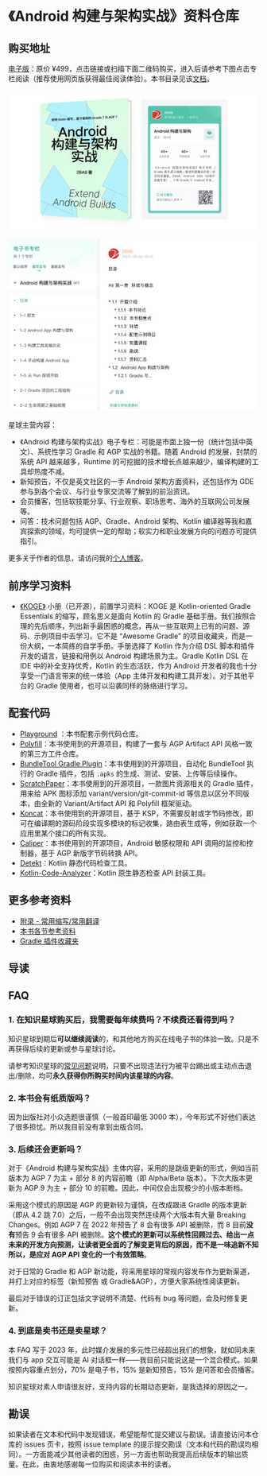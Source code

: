 # 《Android 构建与架构实战》资料仓库

## 购买地址

[电子版](https://t.zsxq.com/0eF9jWLpY)：原价 ¥499，点击链接或扫描下面二维码购买，进入后请参考下图点击专栏阅读（推荐使用网页版获得最佳阅读体验）。本书目录见该[文档](./TOC.md)。

![封面与星球二维码](cover-and-planet-qrcode.png)

![专栏阅读体验](read-in-web-page.png)


星球主营内容：

- 《Android 构建与架构实战》电子专栏：可能是市面上独一份（统计包括中英文）、系统性学习 Gradle 和 AGP 实战的书籍。随着 Android 的发展，封禁的系统 API 越来越多，Runtime 的可挖掘的技术增长点越来越少，编译构建的工具却热度不减。
- 新知预告，不仅是英文社区的一手 Android 架构方面资料，还包括作为 GDE 参与到各个会议、与行业专家交流等了解到的前沿资讯。
- 会员播客，包括软技能分享、行业观察、职场思考、海外的互联网公司发展等。
- 问答：技术问题包括 AGP、Gradle、Android 架构、Kotlin 编译器等我和嘉宾探索的领域，均可提供一定的帮助；软实力和职业发展方向的问题亦可提供指引。

更多关于作者的信息，请访问我的[个人博客](https://2bab.me/zh/)。


## 前序学习资料

- [《KOGE》](https://koge.2bab.me/#/zh-cn/) 小册（已开源），前置学习资料：KOGE 是 Kotlin-oriented Gradle Essentials 的缩写，顾名思义是面向 Kotlin 的 Gradle 基础手册。我们按照合理的先后顺序，列出新手最困惑的概念，再从一些互联网上已有的问题、源码、示例项目中去学习。它不是 “Awesome Gradle” 的项目收藏夹，而是一份大纲，一本简练的自学手册。手册选择了 Kotlin 作为介绍 DSL 脚本和插件开发的语言，链接和用例以 Android 构建场景为主。Gradle Kotlin DSL 在 IDE 中的补全支持优秀，Kotlin 的生态活跃，作为 Android 开发者的我也十分享受一门语言带来的统一体验（App 主体开发和构建工具开发）。对于其他平台的 Gradle 使用者，也可以沿袭同样的脉络进行学习。


## 配套代码

- [Playground](https://github.com/2BAB/Extending-Android-Builds-Playground) ：本书配套示例代码仓库。
- [Polyfill](https://github.com/2BAB/Polyfill)：本书使用到的开源项目，构建了一套与 AGP Artifact API 风格一致的第三方工件仓库。
- [BundleTool Gradle Plugin](https://github.com/2BAB/bundle-tool-gradle-plugin)：本书使用到的开源项目，自动化 BundleTool 执行的 Gradle 插件，包括 `.apks` 的生成、测试、安装、上传等后续操作。
- [ScratchPaper](https://github.com/2BAB/ScratchPaper)：本书使用到的开源项目，一款图片资源相关的 Gradle 插件，用来给 APK 图标添加 variant/version/git-commit-id 等信息以区分不同版本，由全新的 Variant/Artifact API 和 Polyfill 框架驱动。
- [Koncat](https://github.com/2BAB/Koncat)：本书使用到的开源项目，基于 KSP，不需要反射或字节码修改，即可在编译期的源码阶段实现多模块的标记收集，路由表生成等，例如获取一个应用里某个接口的所有实现。
- [Caliper](https://github.com/2BAB/Caliper)：本书使用到的开源项目，Android 敏感权限和 API 调用的监控和控制器，基于 AGP 新版字节码转换 API。
- [Detekt](https://github.com/detekt/detekt)：Kotlin 静态代码检查工具。
- [Kotlin-Code-Analyzer](https://github.com/bennyhuo/kotlin-code-analyzer)：Kotlin 原生静态检查 API 封装工具。


## 更多参考资料

- [附录 - 常用缩写/常用翻译](./Common-Abbreviation-Translation.md)
- [本书各节参考资料](https://github.com/2BAB/Extending-Android-Builds-Playground/reference_per_section.md)
- [Gradle 插件收藏夹](https://github.com/stars/2BAB/lists/gradle-plugins)


## 导读


## FAQ


### 1. 在知识星球购买后，我需要每年续费吗？不续费还看得到吗？

知识星球到期后**可以继续阅读**的，和其他地方购买在线电子书的体验一致。只是不再获得后续的更新或参与星球讨论。

请参考知识星球的[常见问题](https://help.zsxq.com/howto/faq/user#xing-qiu-dao-qi-hou-hai-neng-bu-neng-cha-kan-zhi-qian-de-nei-rong)说明，只要不出现违法行为被平台踢出或主动点击退出/删除，均可**永久获得你所购买时间内该星球的内容**。


### 2. 本书会有纸质版吗？

因为出版社对小众选题很谨慎（一般首印最低 3000 本），今年形式不好他们表达了很多担忧。所以我目前没有拿到出版合同。


### 3. 后续还会更新吗？

对于《Android 构建与架构实战》主体内容，采用的是跳级更新的形式，例如当前版本为 AGP 7 为主 + 部分 8 的内容前瞻（即 Alpha/Beta 版本）。下次大版本更新为 AGP 9 为主 + 部分 10 的前瞻。因此，中间仅会出现极少的小版本断档。

采用这个模式的原因是 AGP 的更新较为谨慎，在改成跟进 Gradle 的版本更新（即从 4.2 跳 7.0）之后，一般不会出现突然连续两个大版本有大量 Breaking Changes。例如 AGP 7 在 2022 年预告了 8 会有很多 API 被删除，而 8 目前**没有**预告 9 会有很多 API 被删除。**这个模式的更新可以系统性回顾过去、给出一点未来的开发方向预测，让读者更全面的了解变更背后的原因，而不是一味追新不知所以，是应对 AGP API 变化的一个有效策略**。

对于日常的 Gradle 和 AGP 新功能，将采用星球的常规内容发布作为更新渠道，并打上对应的标签（新知预告 或 Gradle&AGP），方便大家系统性阅读更新。

最后对于错误的订正包括文字说明不清楚、代码有 bug 等问题，会及时修复更新。


### 4. 到底是卖书还是卖星球？

本 FAQ 写于 2023 年，此时媒介发展的多元性已经超出我们的想象，就如同未来我们与 app 交互可能是 AI 对话框一样——我目前只能说这是一个混合模式。如果按照内容重点划分，70% 是电子书，15% 是新知预告，15% 是问答和会员播客。

知识星球对素人申请很友好，支持内容的长期动态更新，是我选择的原因之一。


## 勘误

如果读者在文本和代码中发现错误，希望能帮忙提交建议与勘误。请直接访问本仓库的 issues 页卡，按照 issue template 的提示提交勘误（文本和代码的勘误均相同）。一方面能减少其他读者的困惑，另一方面也帮助我提高后续版本的输出质量。在此，由衷地感谢每一位购买和阅读本书的读者。


